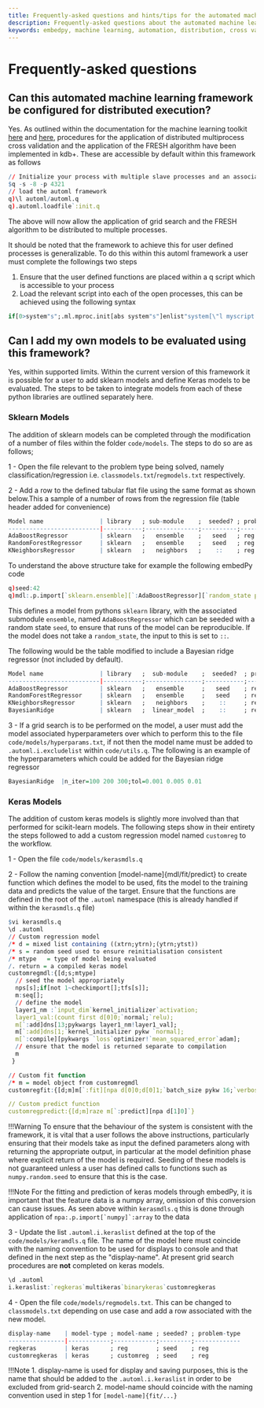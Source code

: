 ```yaml
---
title: Frequently-asked questions and hints/tips for the automated machine learning interface - Machine Learning – kdb+ and q documentation
description: Frequently-asked questions about the automated machine learning interface/framework
keywords: embedpy, machine learning, automation, distribution, cross validation, preprocessing, ml
---
```

# <i class="fab fa-python"></i> Frequently-asked questions

## Can this automated machine learning framework be configured for distributed execution?

Yes. As outlined within the documentation for the machine learning toolkit [here](https://code.kx.com/q/ml/toolkit/xval/) and [here](https://code.kx.com/q/ml/toolkit/fresh/#feature-extraction), procedures for the application of distributed multiprocess cross validation and the application of the FRESH algorithm have been implemented in kdb+. These are accessible by default within this framework as follows

```q
// Initialize your process with multiple slave processes and an associated port
$q -s -8 -p 4321
// load the automl framework
q)\l automl/automl.q
q).automl.loadfile`:init.q
```

The above will now allow the application of grid search and the FRESH algorithm to be distributed to multiple processes.

It should be noted that the framework to achieve this for user defined processes is generalizable. To do this within this automl framework a user must complete the followings two steps

1. Ensure that the user defined functions are placed within a q script which is accessible to your process
2. Load the relevant script into each of the open processes, this can be achieved using the following syntax
```q
if[0>system"s";.ml.mproc.init[abs system"s"]enlist"system[\"l myscript.q\"]"]
```

## Can I add my own models to be evaluated using this framework?

Yes, within supported limits. Within the current version of this framework it is possible for a user to add sklearn models and define Keras models to be evaluated. The steps to be taken to integrate models from each of these python libraries are outlined separately here.

### Sklearn Models

The addition of sklearn models can be completed through the modification of a number of files within the folder `code/models`. The steps to do so are as follows;

1 - Open the file relevant to the problem type being solved, namely classification/regression i.e. `classmodels.txt`/`regmodels.txt` respectively.

2 - Add a row to the defined tabular flat file using the same format as shown below.This a sample of a number of rows from the regression file (table header added for convenience)
```q
Model name                | library   ; sub-module    ;  seeded? ; problem type
--------------------------|-----------;---------------;----------;-------------
AdaBoostRegressor         | sklearn   ;   ensemble    ;   seed   ; reg
RandomForestRegressor     | sklearn   ;   ensemble    ;   seed   ; reg
KNeighborsRegressor       | sklearn   ;   neighbors   ;    ::    ; reg
```
To understand the above structure take for example the following embedPy code
```q
q)seed:42
q)mdl:.p.import[`sklearn.ensemble][`:AdaBoostRegressor][`random_state pykw seed]
```

This defines a model from pythons `sklearn` library, with the associated submodule `ensemble`, named `AdaBoostRegressor` which can be seeded with a random state `seed`, to ensure that runs of the model can be reproducible. If the model does not take a `random_state`, the input to this is set to `::`.

The following would be the table modified to include a Bayesian ridge regressor (not included by default).

```q
Model name                | library   ;  sub-module    ;  seeded?  ; problem type
--------------------------|-----------;----------------;-----------;-------------
AdaBoostRegressor         | sklearn   ;   ensemble     ;   seed    ; reg
RandomForestRegressor     | sklearn   ;   ensemble     ;   seed    ; reg
KNeighborsRegressor       | sklearn   ;   neighbors    ;    ::     ; reg
BayesianRidge             | sklearn   ;  linear_model  ;    ::     ; reg
```

3 - If a grid search is to be performed on the model, a user must add the model associated hyperparameters over which to perform this to the file `code/models/hyperparams.txt`, if not then the model name must be added to `.automl.i.excludelist` within `code/utils.q`. The following is an example of the hyperparameters which could be added for the Bayesian ridge regressor

```q
BayesianRidge  |n_iter=100 200 300;tol=0.001 0.005 0.01
```

### Keras Models

The addition of custom keras models is slightly more involved than that performed for scikit-learn models. The following steps show in their entirety the steps followed to add a custom regression model named `customreg` to the workflow.

1 - Open the file `code/models/kerasmdls.q`


2 - Follow the naming convention [model-name]{mdl/fit/predict} to create function which defines the model to be used, fits the model to the training data and predicts the value of the target. Ensure that the functions are defined in the root of the `.automl` namespace (this is already handled if within the `kerasmdls.q` file)

```q
$vi kerasmdls.q
\d .automl
// Custom regression model
/* d = mixed list containing ((xtrn;ytrn);(ytrn;ytst))
/* s = random seed used to ensure reinitialisation consistent
/* mtype   = type of model being evaluated
/. return = a compiled keras model
customregmdl:{[d;s;mtype]
  // seed the model appropriately
  nps[s];if[not 1~checkimport[];tfs[s]];
  m:seq[];
  // define the model
  layer1_nm :`input_dim`kernel_initializer`activation;
  layer1_val:(count first d[0]0;`normal;`relu);
  m[`:add]dns[13;pykwargs layer1_nm!layer1_val];
  m[`:add]dns[1;`kernel_initializer pykw `normal];
  m[`:compile][pykwargs `loss`optimizer!`mean_squared_error`adam];
  // ensure that the model is returned separate to compilation
  m
 }

// Custom fit function
/* m = model object from customregmdl
customregfit:{[d;m]m[`:fit][npa d[0]0;d[0]1;`batch_size pykw 16;`verbose pykw 0];m}

// Custom predict function
customregpredict:{[d;m]raze m[`:predict][npa d[1]0]`}
```

!!!Warning
	To ensure that the behaviour of the system is consistent with the framework, it is vital that a user follows the above instructions, particularly ensuring that their models take as input the defined parameters along with returning the appropriate output, in particular at the model definition phase where explicit return of the model is required. Seeding of these models is not guaranteed unless a user has defined calls to functions such as `numpy.random.seed` to ensure that this is the case.

!!!Note
	For the fitting and prediction of keras models through embedPy, it is important that the feature data is a numpy array, omission of this conversion can cause issues. As seen above within `kerasmdls.q` this is done through application of ```npa:.p.import[`numpy]`:array``` to the data


3 - Update the list `.automl.i.keraslist` defined at the top of the `code/models/keramdls.q` file. The name of the model here must coincide with the naming convention to be used for displays to console and that defined in the next step as the "display-name". At present grid search procedures are **not** completed on keras models.

```q
\d .automl
i.keraslist:`regkeras`multikeras`binarykeras`customregkeras
```

4 - Open the file `code/models/regmodels.txt`. This can be changed to `classmodels.txt` depending on use case and add a row associated with the new model.

```q
display-name    | model-type ; model-name ; seeded? ; problem-type
----------------|------------;------------;---------;-------------
regkeras        | keras      ; reg        ; seed    ; reg
customregkeras  | keras      ; customreg  ; seed    ; reg
```

!!!Note
	1. display-name is used for display and saving purposes, this is the name that should be added to the `.automl.i.keraslist` in order to be excluded from grid-search
	2. model-name should coincide with the naming convention used in step 1 for `[model-name]{fit/...}`
